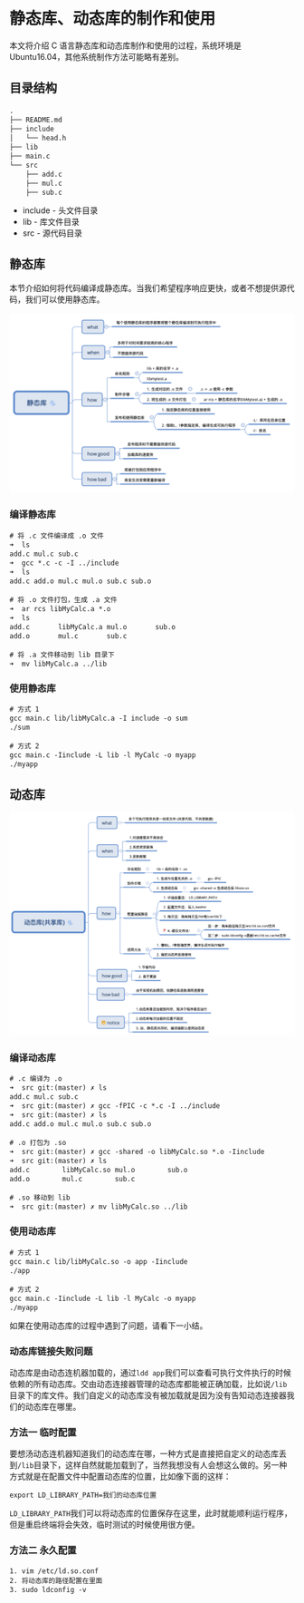 # 静态库、动态库的制作和使用

本文将介绍 C 语言静态库和动态库制作和使用的过程，系统环境是 Ubuntu16.04，其他系统制作方法可能略有差别。

## 目录结构

```
.
├── README.md
├── include
│   └── head.h
├── lib
├── main.c
└── src
    ├── add.c
    ├── mul.c
    ├── sub.c
```

- include - 头文件目录
- lib - 库文件目录
- src - 源代码目录

## 静态库

本节介绍如何将代码编译成静态库。当我们希望程序响应更快，或者不想提供源代码，我们可以使用静态库。

![静态库](../images/static_library.png)

### 编译静态库

```shell
# 将 .c 文件编译成 .o 文件
➜  ls
add.c mul.c sub.c
➜  gcc *.c -c -I ../include
➜  ls
add.c add.o mul.c mul.o sub.c sub.o

# 将 .o 文件打包，生成 .a 文件
➜  ar rcs libMyCalc.a *.o
➜  ls
add.c       libMyCalc.a mul.o       sub.o
add.o       mul.c       sub.c

# 将 .a 文件移动到 lib 目录下
➜  mv libMyCalc.a ../lib
```

### 使用静态库

```shell
# 方式 1
gcc main.c lib/libMyCalc.a -I include -o sum
./sum

# 方式 2
gcc main.c -Iinclude -L lib -l MyCalc -o myapp
./myapp
```



## 动态库

![动态库](../images/dll.png)

### 编译动态库

```shell
# .c 编译为 .o
➜  src git:(master) ✗ ls
add.c mul.c sub.c
➜  src git:(master) ✗ gcc -fPIC -c *.c -I ../include
➜  src git:(master) ✗ ls
add.c add.o mul.c mul.o sub.c sub.o

# .o 打包为 .so
➜  src git:(master) ✗ gcc -shared -o libMyCalc.so *.o -Iinclude
➜  src git:(master) ✗ ls
add.c        libMyCalc.so mul.o        sub.o
add.o        mul.c        sub.c

# .so 移动到 lib
➜  src git:(master) ✗ mv libMyCalc.so ../lib
```



### 使用动态库

```
# 方式 1
gcc main.c lib/libMyCalc.so -o app -Iinclude
./app

# 方式 2
gcc main.c -Iinclude -L lib -l MyCalc -o myapp
./myapp
```

如果在使用动态库的过程中遇到了问题，请看下一小结。



### 动态库链接失败问题

动态库是由动态连机器加载的，通过`ldd app`我们可以查看可执行文件执行的时候依赖的所有动态库。交由动态连接器管理的动态库都能被正确加载，比如说`/lib`目录下的库文件。我们自定义的动态库没有被加载就是因为没有告知动态连接器我们的动态库在哪里。

### 方法一 临时配置

要想汤动态连机器知道我们的动态库在哪，一种方式是直接把自定义的动态库丢到`/lib`目录下，这样自然就能加载到了，当然我想没有人会想这么做的。另一种方式就是在配置文件中配置动态库的位置，比如像下面的这样：

```
export LD_LIBRARY_PATH=我们的动态库位置
```

`LD_LIBRARY_PATH`我们可以将动态库的位置保存在这里，此时就能顺利运行程序，但是重启终端将会失效，临时测试的时候使用很方便。

### 方法二 永久配置

```
1. vim /etc/ld.so.conf
2. 将动态库的路径配置在里面
3. sudo ldconfig -v
```



